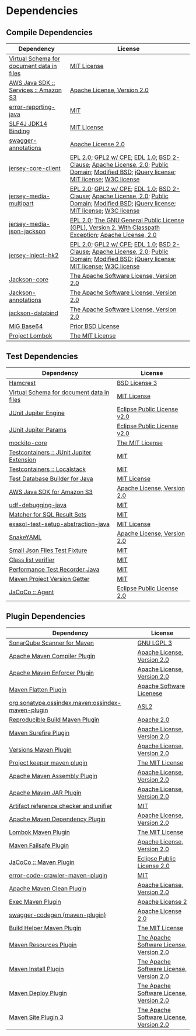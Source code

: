 <!-- @formatter:off -->
# Dependencies

## Compile Dependencies

| Dependency                                     | License                                                                                                                                                                                           |
| ---------------------------------------------- | ------------------------------------------------------------------------------------------------------------------------------------------------------------------------------------------------- |
| [Virtual Schema for document data in files][0] | [MIT License][1]                                                                                                                                                                                  |
| [AWS Java SDK :: Services :: Amazon S3][2]     | [Apache License, Version 2.0][3]                                                                                                                                                                  |
| [error-reporting-java][4]                      | [MIT][5]                                                                                                                                                                                          |
| [SLF4J JDK14 Binding][6]                       | [MIT License][7]                                                                                                                                                                                  |
| [swagger-annotations][8]                       | [Apache License 2.0][9]                                                                                                                                                                           |
| [jersey-core-client][10]                       | [EPL 2.0][11]; [GPL2 w/ CPE][12]; [EDL 1.0][13]; [BSD 2-Clause][14]; [Apache License, 2.0][9]; [Public Domain][16]; [Modified BSD][17]; [jQuery license][18]; [MIT license][7]; [W3C license][20] |
| [jersey-media-multipart][21]                   | [EPL 2.0][11]; [GPL2 w/ CPE][12]; [EDL 1.0][13]; [BSD 2-Clause][14]; [Apache License, 2.0][9]; [Public Domain][16]; [Modified BSD][17]; [jQuery license][18]; [MIT license][7]; [W3C license][20] |
| [jersey-media-json-jackson][32]                | [EPL 2.0][11]; [The GNU General Public License (GPL), Version 2, With Classpath Exception][12]; [Apache License, 2.0][9]                                                                          |
| [jersey-inject-hk2][36]                        | [EPL 2.0][11]; [GPL2 w/ CPE][12]; [EDL 1.0][13]; [BSD 2-Clause][14]; [Apache License, 2.0][9]; [Public Domain][16]; [Modified BSD][17]; [jQuery license][18]; [MIT license][7]; [W3C license][20] |
| [Jackson-core][47]                             | [The Apache Software License, Version 2.0][48]                                                                                                                                                    |
| [Jackson-annotations][49]                      | [The Apache Software License, Version 2.0][48]                                                                                                                                                    |
| [jackson-databind][49]                         | [The Apache Software License, Version 2.0][48]                                                                                                                                                    |
| [MiG Base64][53]                               | [Prior BSD License][54]                                                                                                                                                                           |
| [Project Lombok][55]                           | [The MIT License][56]                                                                                                                                                                             |

## Test Dependencies

| Dependency                                      | License                           |
| ----------------------------------------------- | --------------------------------- |
| [Hamcrest][57]                                  | [BSD License 3][58]               |
| [Virtual Schema for document data in files][0]  | [MIT License][1]                  |
| [JUnit Jupiter Engine][61]                      | [Eclipse Public License v2.0][62] |
| [JUnit Jupiter Params][61]                      | [Eclipse Public License v2.0][62] |
| [mockito-core][65]                              | [The MIT License][66]             |
| [Testcontainers :: JUnit Jupiter Extension][67] | [MIT][68]                         |
| [Testcontainers :: Localstack][67]              | [MIT][68]                         |
| [Test Database Builder for Java][71]            | [MIT License][72]                 |
| [AWS Java SDK for Amazon S3][2]                 | [Apache License, Version 2.0][3]  |
| [udf-debugging-java][75]                        | [MIT][5]                          |
| [Matcher for SQL Result Sets][77]               | [MIT][5]                          |
| [exasol-test-setup-abstraction-java][79]        | [MIT License][80]                 |
| [SnakeYAML][81]                                 | [Apache License, Version 2.0][48] |
| [Small Json Files Test Fixture][83]             | [MIT][5]                          |
| [Class list verifier][85]                       | [MIT][5]                          |
| [Performance Test Recorder Java][87]            | [MIT][5]                          |
| [Maven Project Version Getter][89]              | [MIT][5]                          |
| [JaCoCo :: Agent][91]                           | [Eclipse Public License 2.0][92]  |

## Plugin Dependencies

| Dependency                                               | License                                        |
| -------------------------------------------------------- | ---------------------------------------------- |
| [SonarQube Scanner for Maven][93]                        | [GNU LGPL 3][94]                               |
| [Apache Maven Compiler Plugin][95]                       | [Apache License, Version 2.0][96]              |
| [Apache Maven Enforcer Plugin][97]                       | [Apache License, Version 2.0][96]              |
| [Maven Flatten Plugin][99]                               | [Apache Software Licenese][48]                 |
| [org.sonatype.ossindex.maven:ossindex-maven-plugin][101] | [ASL2][48]                                     |
| [Reproducible Build Maven Plugin][103]                   | [Apache 2.0][48]                               |
| [Maven Surefire Plugin][105]                             | [Apache License, Version 2.0][96]              |
| [Versions Maven Plugin][107]                             | [Apache License, Version 2.0][96]              |
| [Project keeper maven plugin][109]                       | [The MIT License][110]                         |
| [Apache Maven Assembly Plugin][111]                      | [Apache License, Version 2.0][96]              |
| [Apache Maven JAR Plugin][113]                           | [Apache License, Version 2.0][96]              |
| [Artifact reference checker and unifier][115]            | [MIT][5]                                       |
| [Apache Maven Dependency Plugin][117]                    | [Apache License, Version 2.0][96]              |
| [Lombok Maven Plugin][119]                               | [The MIT License][5]                           |
| [Maven Failsafe Plugin][121]                             | [Apache License, Version 2.0][96]              |
| [JaCoCo :: Maven Plugin][123]                            | [Eclipse Public License 2.0][92]               |
| [error-code-crawler-maven-plugin][125]                   | [MIT][5]                                       |
| [Apache Maven Clean Plugin][127]                         | [Apache License, Version 2.0][96]              |
| [Exec Maven Plugin][129]                                 | [Apache License 2][48]                         |
| [swagger-codegen (maven-plugin)][131]                    | [Apache License 2.0][9]                        |
| [Build Helper Maven Plugin][133]                         | [The MIT License][134]                         |
| [Maven Resources Plugin][135]                            | [The Apache Software License, Version 2.0][48] |
| [Maven Install Plugin][137]                              | [The Apache Software License, Version 2.0][48] |
| [Maven Deploy Plugin][139]                               | [The Apache Software License, Version 2.0][48] |
| [Maven Site Plugin 3][141]                               | [The Apache Software License, Version 2.0][48] |

[91]: https://www.eclemma.org/jacoco/index.html
[131]: https://github.com/swagger-api/swagger-codegen/tree/master/modules/swagger-codegen-maven-plugin
[4]: https://github.com/exasol/error-reporting-java
[48]: http://www.apache.org/licenses/LICENSE-2.0.txt
[55]: https://projectlombok.org
[105]: https://maven.apache.org/surefire/maven-surefire-plugin/
[2]: https://aws.amazon.com/sdkforjava
[5]: https://opensource.org/licenses/MIT
[53]: http://sourceforge.net/projects/migbase64/
[65]: https://github.com/mockito/mockito
[99]: https://www.mojohaus.org/flatten-maven-plugin/
[89]: https://github.com/exasol/maven-project-version-getter
[129]: http://www.mojohaus.org/exec-maven-plugin
[107]: http://www.mojohaus.org/versions-maven-plugin/
[109]: https://github.com/exasol/project-keeper/
[58]: http://opensource.org/licenses/BSD-3-Clause
[95]: https://maven.apache.org/plugins/maven-compiler-plugin/
[72]: https://github.com/exasol/test-db-builder-java/blob/main/LICENSE
[20]: https://www.w3.org/Consortium/Legal/copyright-documents-19990405
[127]: https://maven.apache.org/plugins/maven-clean-plugin/
[79]: https://github.com/exasol/exasol-test-setup-abstraction-java/
[92]: https://www.eclipse.org/legal/epl-2.0/
[49]: http://github.com/FasterXML/jackson
[54]: http://en.wikipedia.org/wiki/BSD_licenses
[94]: http://www.gnu.org/licenses/lgpl.txt
[36]: https://projects.eclipse.org/projects/ee4j.jersey/project/jersey-hk2
[123]: https://www.jacoco.org/jacoco/trunk/doc/maven.html
[3]: https://aws.amazon.com/apache2.0
[12]: https://www.gnu.org/software/classpath/license.html
[66]: https://github.com/mockito/mockito/blob/main/LICENSE
[56]: https://projectlombok.org/LICENSE
[77]: https://github.com/exasol/hamcrest-resultset-matcher
[103]: http://zlika.github.io/reproducible-build-maven-plugin
[80]: https://github.com/exasol/exasol-test-setup-abstraction-java/blob/main/LICENSE
[7]: http://www.opensource.org/licenses/mit-license.php
[11]: http://www.eclipse.org/legal/epl-2.0
[93]: http://sonarsource.github.io/sonar-scanner-maven/
[8]: https://github.com/swagger-api/swagger-core/tree/master/modules/swagger-annotations
[10]: https://projects.eclipse.org/projects/ee4j.jersey/jersey-client
[75]: https://github.com/exasol/udf-debugging-java/
[61]: https://junit.org/junit5/
[81]: https://bitbucket.org/snakeyaml/snakeyaml
[21]: https://projects.eclipse.org/projects/ee4j.jersey/project/jersey-media-multipart
[0]: https://github.com/exasol/virtual-schema-common-document-files/
[17]: https://asm.ow2.io/license.html
[57]: http://hamcrest.org/JavaHamcrest/
[6]: http://www.slf4j.org
[135]: http://maven.apache.org/plugins/maven-resources-plugin/
[115]: https://github.com/exasol/artifact-reference-checker-maven-plugin
[85]: https://github.com/exasol/java-class-list-extractor
[47]: https://github.com/FasterXML/jackson-core
[113]: https://maven.apache.org/plugins/maven-jar-plugin/
[71]: https://github.com/exasol/test-db-builder-java/
[32]: https://projects.eclipse.org/projects/ee4j.jersey/project/jersey-media-json-jackson
[9]: http://www.apache.org/licenses/LICENSE-2.0.html
[121]: https://maven.apache.org/surefire/maven-failsafe-plugin/
[87]: https://github.com/exasol/performance-test-recorder-java
[18]: https://jquery.org/license/
[119]: http://anthonywhitford.com/lombok.maven/lombok-maven-plugin/
[68]: http://opensource.org/licenses/MIT
[83]: https://github.com/exasol/small-json-files-test-fixture
[110]: https://github.com/exasol/project-keeper/blob/main/LICENSE
[117]: https://maven.apache.org/plugins/maven-dependency-plugin/
[134]: https://opensource.org/licenses/mit-license.php
[14]: https://opensource.org/licenses/BSD-2-Clause
[13]: http://www.eclipse.org/org/documents/edl-v10.php
[96]: https://www.apache.org/licenses/LICENSE-2.0.txt
[97]: https://maven.apache.org/enforcer/maven-enforcer-plugin/
[62]: https://www.eclipse.org/legal/epl-v20.html
[137]: http://maven.apache.org/plugins/maven-install-plugin/
[101]: https://sonatype.github.io/ossindex-maven/maven-plugin/
[1]: https://github.com/exasol/virtual-schema-common-document-files/blob/main/LICENSE
[67]: https://testcontainers.org
[133]: http://www.mojohaus.org/build-helper-maven-plugin/
[16]: https://creativecommons.org/publicdomain/zero/1.0/
[139]: http://maven.apache.org/plugins/maven-deploy-plugin/
[141]: http://maven.apache.org/plugins/maven-site-plugin/
[125]: https://github.com/exasol/error-code-crawler-maven-plugin
[111]: https://maven.apache.org/plugins/maven-assembly-plugin/
